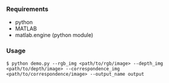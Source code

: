 ### Requirements

- python
- MATLAB
- matlab.engine (python module)

### Usage

`$ python demo.py --rgb_img <path/to/rgb/image> --depth_img <path/to/depth/image> --correspondence_img <path/to/correspondence/image> --output_name output`